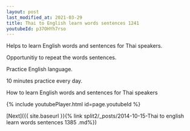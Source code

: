 ```yaml
---
layout: post
last_modified_at: 2021-03-29
title: Thai to English learn words sentences 1241 
youtubeId: p37OHYh7rso
---
```

 
 
Helps to learn English words and sentences for Thai speakers.

Opportunitiy to repeat the words sentences. 

Practice English language. 
 
10 minutes practice every day. 
 
How to learn English words and sentences for Thai speakers 
 
{% include youtubePlayer.html id=page.youtubeId %}
 
 
[Next]({{ site.baseurl }}{% link  split2/_posts/2014-10-15-Thai to english learn words sentences 1385 .md%})
 

